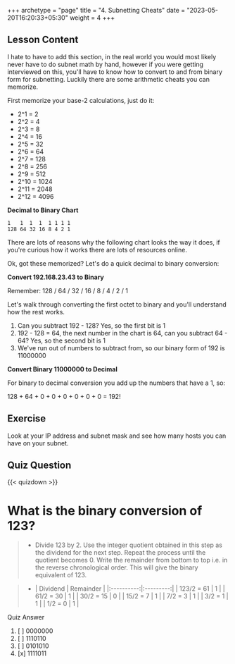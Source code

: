 +++
archetype = "page"
title = "4. Subnetting Cheats"
date = "2023-05-20T16:20:33+05:30"
weight = 4
+++

## Lesson Content

I hate to have to add this section, in the real world you would most likely never have to do subnet math by hand, however if you were getting interviewed on this, you'll have to know how to convert to and from binary form for subnetting. Luckily there are some arithmetic cheats you can memorize. 

First memorize your base-2 calculations, just do it:

* 2^1 = 2
* 2^2 = 4
* 2^3 = 8
* 2^4 = 16
* 2^5 = 32
* 2^6 = 64
* 2^7 = 128
* 2^8 = 256
* 2^9 = 512
* 2^10 = 1024
* 2^11 = 2048
* 2^12 = 4096


**Decimal to Binary Chart**

```
1   1  1  1  1 1 1 1
128 64 32 16 8 4 2 1
```


There are lots of reasons why the following chart looks the way it does, if you're curious how it works there are lots of resources online.

Ok, got these memorized? Let's do a quick decimal to binary conversion:

**Convert 192.168.23.43 to Binary**

Remember: 128 / 64 / 32 / 16 / 8 / 4 / 2 / 1

Let's walk through converting the first octet to binary and you'll understand how the rest works.

1. Can you subtract 192 - 128? Yes, so the first bit is 1
2. 192 - 128 = 64, the next number in the chart is 64, can you subtract 64 - 64? Yes, so the second bit is 1
3. We've run out of numbers to subtract from, so our binary form of 192 is 11000000


**Convert Binary 11000000 to Decimal**

For binary to decimal conversion you add up the numbers that have a 1, so:

128 + 64 + 0 + 0 + 0 + 0 + 0 + 0 = 192!

## Exercise

Look at your IP address and subnet mask and see how many hosts you can have on your subnet.

## Quiz Question

{{< quizdown >}}

# What is the binary conversion of 123?

> - Divide 123 by 2. Use the integer quotient obtained in this step as the dividend for the next step. Repeat the process until the quotient becomes 0. Write the remainder from bottom to top i.e. in the reverse chronological order. This will give the binary equivalent of 123.

> - |  Dividend  | Remainder |
|:----------:|:---------:|
| 123/2 = 61 |     1     |
|  61/2 = 30 |     1     |
|  30/2 = 15 |     0     |
|  15/2 = 7  |     1     |
|   7/2 = 3  |     1     |
|   3/2 = 1  |     1     |
|   1/2 = 0  |     1     |

Quiz Answer

1. [ ] 0000000
2. [ ] 1110110
3. [ ] 0101010
4. [x] 1111011